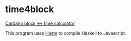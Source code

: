 # time4block

[Cardano block &lt;-> time calculator](https://codiepp.github.io/time4block/)


This program uses [Haste](https://haste-lang.org/) to compile Haskell to Javascript.



